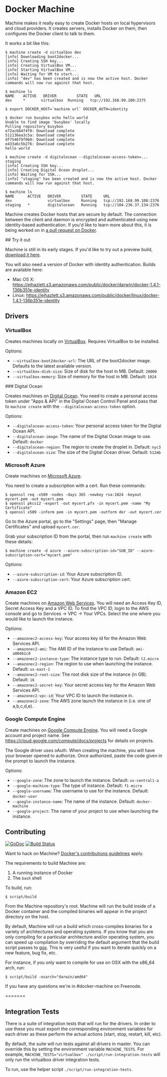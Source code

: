 # Docker Machine

Machine makes it really easy to create Docker hosts on local hypervisors and cloud providers. It creates servers, installs Docker on them, then configures the Docker client to talk to them.

It works a bit like this:

```console
$ machine create -d virtualbox dev
[info] Downloading boot2docker...
[info] Creating SSH key...
[info] Creating VirtualBox VM...
[info] Starting VirtualBox VM...
[info] Waiting for VM to start...
[info] "dev" has been created and is now the active host. Docker commands will now run against that host.

$ machine ls
NAME  	ACTIVE   DRIVER     	STATE 	URL
dev   	*    	virtualbox 	Running   tcp://192.168.99.100:2375

$ export DOCKER_HOST=`machine url` DOCKER_AUTH=identity

$ docker run busybox echo hello world
Unable to find image 'busybox' locally
Pulling repository busybox
e72ac664f4f0: Download complete
511136ea3c5a: Download complete
df7546f9f060: Download complete
e433a6c5b276: Download complete
hello world

$ machine create -d digitalocean --digitalocean-access-token=... staging
[info] Creating SSH key...
[info] Creating Digital Ocean droplet...
[info] Waiting for SSH...
[info] "staging" has been created and is now the active host. Docker commands will now run against that host.

$ machine ls
NAME      ACTIVE   DRIVER         STATE     URL
dev                virtualbox     Running   tcp://192.168.99.108:2376
staging   *        digitalocean   Running   tcp://104.236.37.134:2376
```

Machine creates Docker hosts that are secure by default. The connection between the client and daemon is encrypted and authenticated using new identity-based authentication. If you'd like to learn more about this, it is being worked on in [a pull request on Docker](https://github.com/docker/docker/pull/8265).

## Try it out

Machine is still in its early stages. If you'd like to try out a preview build, [download it here](https://github.com/docker/machine/releases/latest).

You will also need a version of Docker with identity authentication. Builds are available here:

 - Mac OS X: https://ejhazlett.s3.amazonaws.com/public/docker/darwin/docker-1.4.1-136b351e-identity
 - Linux: https://ejhazlett.s3.amazonaws.com/public/docker/linux/docker-1.4.1-136b351e-identity

## Drivers

### VirtualBox

Creates machines locally on [VirtualBox](https://www.virtualbox.org/). Requires VirtualBox to be installed.

Options:

 - `--virtualbox-boot2docker-url`: The URL of the boot2docker image. Defaults to the latest available version.
 - `--virtualbox-disk-size`: Size of disk for the host in MB. Default: `20000`
 - `--virtualbox-memory`: Size of memory for the host in MB. Default: `1024`

### Digital Ocean

Creates machines on [Digital Ocean](https://www.digitalocean.com/). You need to create a personal access token under "Apps & API" in the Digital Ocean Control Panel and pass that to `machine create` with the `--digitalocean-access-token` option.

Options:

 - `--digitalocean-access-token`: Your personal access token for the Digital Ocean API.
 - `--digitalocean-image`: The name of the Digital Ocean image to use. Default: `docker`
 - `--digitalocean-region`: The region to create the droplet in. Default: `nyc3`
 - `--digitalocean-size`: The size of the Digital Ocean driver. Default: `512mb`

### Microsoft Azure

Create machines on [Microsoft Azure](http://azure.microsoft.com/).

You need to create a subscription with a cert. Run these commands:

    $ openssl req -x509 -nodes -days 365 -newkey rsa:1024 -keyout mycert.pem -out mycert.pem
    $ openssl pkcs12 -export -out mycert.pfx -in mycert.pem -name "My Certificate"
    $ openssl x509 -inform pem -in mycert.pem -outform der -out mycert.cer

Go to the Azure portal, go to the "Settings" page, then "Manage Certificates" and upload `mycert.cer`.

Grab your subscription ID from the portal, then run `machine create` with these details:

    $ machine create -d azure --azure-subscription-id="SUB_ID" --azure-subscription-cert="mycert.pem"

Options:

 - `--azure-subscription-id`: Your Azure subscription ID.
 - `--azure-subscription-cert`: Your Azure subscription cert.

### Amazon EC2

Create machines on [Amazon Web Services](http://aws.amazon.com).  You will need an Access Key ID, Secret Access Key and a VPC ID.  To find the VPC ID, login to the AWS console and go to Services -> VPC -> Your VPCs.  Select the one where you would like to launch the instance.

Options:

 - `--amazonec2-access-key`: Your access key id for the Amazon Web Services API.
 - `--amazonec2-ami`: The AMI ID of the instance to use  Default: `ami-a00461c8`
 - `--amazonec2-instance-type`: The instance type to run.  Default: `t2.micro`
 - `--amazonec2-region`: The region to use when launching the instance.  Default: `us-east-1`
 - `--amazonec2-root-size`: The root disk size of the instance (in GB).  Default: `16`
 - `--amazonec2-secret-key`: Your secret access key for the Amazon Web Services API.
 - `--amazonec2-vpc-id`: Your VPC ID to launch the instance in.
 - `--amazonec2-zone`: The AWS zone launch the instance in (i.e. one of a,b,c,d,e).

### Google Compute Engine

Create machines on [Google Compute Engine](https://cloud.google.com/compute/).  You will need a Google account and project name.  See https://cloud.google.com/compute/docs/projects for details on projects.

The Google driver uses oAuth.  When creating the machine, you will have your browser opened to authorize.  Once authorized, paste the code given in the prompt to launch the instance.

Options:

 - `--google-zone`: The zone to launch the instance.  Default: `us-central1-a`
 - `--google-machine-type`: The type of instance.  Default: `f1-micro`
 - `--google-username`: The username to use for the instance.  Default: `docker-user`
 - `--google-instance-name`: The name of the instance.  Default: `docker-machine`
 - `--google-project`: The name of your project to use when launching the instance.

## Contributing

[![GoDoc](https://godoc.org/github.com/docker/machine?status.png)](https://godoc.org/github.com/docker/machine)
[![Build Status](https://travis-ci.org/docker/machine.svg?branch=master)](https://travis-ci.org/docker/machine)

Want to hack on Machine? [Docker's contributions guidelines](https://github.com/docker/docker/blob/master/CONTRIBUTING.md) apply.

The requirements to build Machine are:

1. A running instance of Docker
2. The `bash` shell

To build, run:

    $ script/build

From the Machine repository's root.  Machine will run the build inside of a
Docker container and the compiled binaries will appear in the project directory
on the host.

By default, Machine will run a build which cross-compiles binaries for a variety
of architectures and operating systems.  If you know that you are only compiling
for a particular architecture and/or operating system, you can speed up
compilation by overriding the default argument that the build script passes
to [gox](https://github.com/mitchellh/gox).  This is very useful if you want
to iterate quickly on a new feature, bug fix, etc.

For instance, if you only want to compile for use on OSX with the x86_64 arch,
run:

    $ script/build -osarch="darwin/amd64"

If you have any questions we're in #docker-machine on Freenode.

=======
## Integration Tests
There is a suite of integration tests that will run for the drivers.  In order
to use these you must export the corresponding environment variables for each
driver as these perform the actual actions (start, stop, restart, kill, etc).

By default, the suite will run tests against all drivers in master.  You can 
override this by setting the environment variable `MACHINE_TESTS`.  For example,
`MACHINE_TESTS="virtualbox" ./script/run-integration-tests` will only run the 
virtualbox driver integration tests.

To run, use the helper script `./script/run-integration-tests`.
